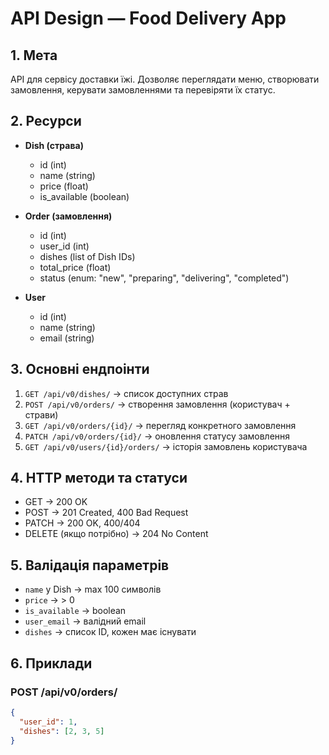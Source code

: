 # API Design — Food Delivery App

## 1. Мета
API для сервісу доставки їжі. Дозволяє переглядати меню, створювати замовлення, керувати замовленнями та перевіряти їх статус.

## 2. Ресурси
- **Dish (страва)**
  - id (int)
  - name (string)
  - price (float)
  - is_available (boolean)

- **Order (замовлення)**
  - id (int)
  - user_id (int)
  - dishes (list of Dish IDs)
  - total_price (float)
  - status (enum: "new", "preparing", "delivering", "completed")

- **User**
  - id (int)
  - name (string)
  - email (string)

## 3. Основні ендпоінти
1. `GET /api/v0/dishes/` → список доступних страв  
2. `POST /api/v0/orders/` → створення замовлення (користувач + страви)  
3. `GET /api/v0/orders/{id}/` → перегляд конкретного замовлення  
4. `PATCH /api/v0/orders/{id}/` → оновлення статусу замовлення  
5. `GET /api/v0/users/{id}/orders/` → історія замовлень користувача  

## 4. HTTP методи та статуси
- GET → 200 OK  
- POST → 201 Created, 400 Bad Request  
- PATCH → 200 OK, 400/404  
- DELETE (якщо потрібно) → 204 No Content  

## 5. Валідація параметрів
- `name` у Dish → max 100 символів  
- `price` → > 0  
- `is_available` → boolean  
- `user_email` → валідний email  
- `dishes` → список ID, кожен має існувати  

## 6. Приклади
### POST /api/v0/orders/
```json
{
  "user_id": 1,
  "dishes": [2, 3, 5]
}
